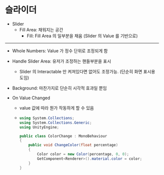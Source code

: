 # 슬라이더

- Slider
  - Fill Area: 채워지는 공간
    - Fill: Fill Area 의 일부분을 채움 (Slider 의 Value 를 기반으로)

---

- Whole Numbers: Value 가 정수 단위로 조정되게 함

- Handle Slider Area: 유저가 조정하는 핸들부분을 표시

  - Slider 의 Interactable 만 켜져있다면 없어도 조정가능. (단순히 화면 표시용도임)

- Background: 마찬가지로 단순히 시각적 효과일 뿐임

- On Value Changed

  - value 값에 따라 뭔가 작동하게 할 수 있음

  - ```c#
    using System.Collections;
    using System.Collections.Generic;
    using UnityEngine;
    
    public class ColorChange : MonoBehaviour
    {
        public void ChangeColor(float percentage)
        {
            Color color = new Color(percentage, 0, 0);
            GetComponent<Renderer>().material.color = color;
        }
    }
    
    ```

    